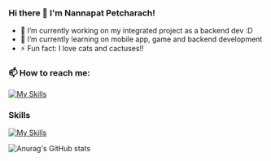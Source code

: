 ### Hi there 👋 I'm Nannapat Petcharach!

- 🔭 I’m currently working on my integrated project as a backend dev :D
- 🌱 I’m currently learning on mobile app, game and backend development
- ⚡ Fun fact: I love cats and cactuses!!

### 📫 How to reach me: 
[![My Skills](https://skillicons.dev/icons?i=instagram&perline=10)](https://www.instagram.com/nannapatx)
### Skills
[![My Skills](https://skillicons.dev/icons?i=javascript,java,html,css,cpp,linux,mysql&perline=10)](https://skillicons.dev)

![Anurag's GitHub stats](https://github-readme-stats.vercel.app/api?username=anuraghazra&show_icons=true&theme=radical)
